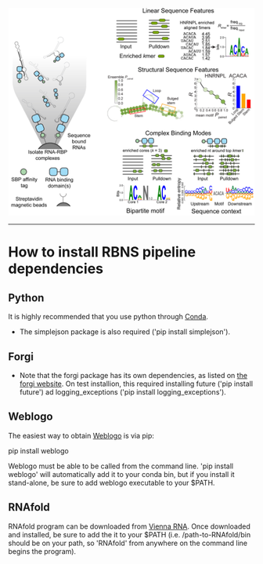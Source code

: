 ![Logo](../img/RBNS_logo.png)

***
# How to install RBNS pipeline dependencies

## Python

It is highly recommended that you use python through [Conda](https://conda.io/docs/user-guide/install/index.html).

- The simplejson package is also required ('pip install simplejson').

## Forgi

- Note that the forgi package has its own dependencies, as listed on [the forgi website](https://viennarna.github.io/forgi/download.html). On test installion, this required installing future ('pip install future') ad logging_exceptions ('pip install logging_exceptions').

## Weblogo

The easiest way to obtain [Weblogo](http://weblogo.threeplusone.com/manual.html) is via pip:

pip install weblogo

Weblogo must be able to be called from the command line. 'pip install weblogo' will automatically add it to your conda bin, but if you install it stand-alone, be sure to add weblogo executable to your $PATH. 


## RNAfold

RNAfold program can be downloaded from [Vienna RNA](https://www.tbi.univie.ac.at/RNA/#download). Once downloaded and installed, be sure to add the it to your $PATH (i.e. /path-to-RNAfold/bin should be on your path, so 'RNAfold' from anywhere on the command line begins the program).

